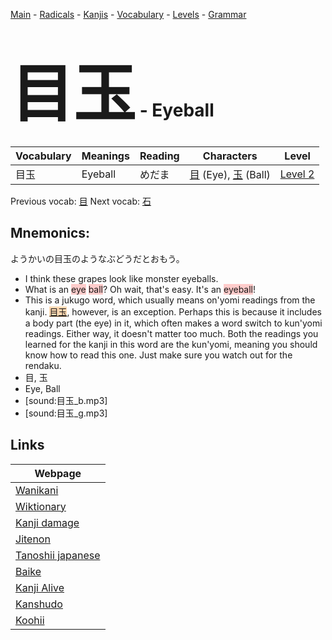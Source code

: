 <style> bigfont {font-size: 100px}</style>
[Main](../README.md) -
[Radicals](../radicals.md) -
[Kanjis](../kanjis.md) -
[Vocabulary](../vocabulary.md) -
[Levels](../levels.md) -
[Grammar](../grammar.md)
# <bigfont> 目玉</bigfont> - Eyeball 

| Vocabulary | Meanings | Reading | Characters | Level |
| --- | --- | --- | --- | --- |
| 目玉 | Eyeball | めだま |  [目](../kanjis/目.md) (Eye), [玉](../kanjis/玉.md) (Ball) | [Level 2](../levels/wk_level2.md) |

Previous vocab: [目](目.md) Next vocab: [石](石.md) 

## Mnemonics:
ようかいの目玉のようなぶどうだとおもう。
* I think these grapes look like monster eyeballs.
* What is an <span style="background-color:#ffcccb"> eye</span> <span style="background-color:#ffcccb"> ball</span>? Oh wait, that's easy. It's an <span style="background-color:#ffcccb"> eyeball</span>!
* This is a jukugo word, which usually means on'yomi readings from the kanji. <span style="background-color:#ffcccb"> <span style="background-color:#fed8b1"> [目玉](https://jisho.org/search/目玉)</span></span>, however, is an exception. Perhaps this is because it includes a body part (the eye) in it, which often makes a word switch to kun'yomi readings. Either way, it doesn't matter too much. Both the readings you learned for the kanji in this word are the kun'yomi, meaning you should know how to read this one. Just make sure you watch out for the rendaku.
* 目, 玉
* Eye, Ball
* [sound:目玉_b.mp3]
* [sound:目玉_g.mp3]


## Links 

| Webpage |
| --- |
| [Wanikani          ](https://www.wanikani.com/kanji/目玉) |
| [Wiktionary        ](https://en.wiktionary.org/wiki/目玉) |
| [Kanji damage      ](http://www.kanjidamage.com/kanji/search?utf8=✓&q=目玉) |
| [Jitenon           ](https://jitenon.com/kanji/目玉) |
| [Tanoshii japanese ](https://www.tanoshiijapanese.com/dictionary/kanji.cfm?k=目玉) |
| [Baike             ](https://baike.baidu.com/item/目玉) |
| [Kanji Alive       ](https://app.kanjialive.com/目玉) |
| [Kanshudo          ](https://www.kanshudo.com/searchmn?q=目玉) |
| [Koohii            ](https://kanji.koohii.com/study/kanji/目玉) |
